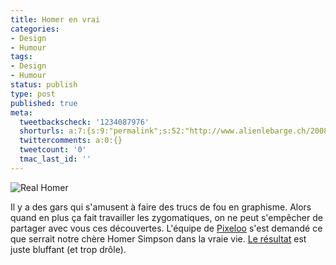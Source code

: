 ```yaml
---
title: Homer en vrai
categories:
- Design
- Humour
tags:
- Design
- Humour
status: publish
type: post
published: true
meta:
  tweetbackscheck: '1234087976'
  shorturls: a:7:{s:9:"permalink";s:52:"http://www.alienlebarge.ch/2008/03/25/homer-en-vrai/";s:7:"tinyurl";s:25:"http://tinyurl.com/acvzkp";s:4:"isgd";s:17:"http://is.gd/iNRD";s:5:"bitly";s:20:"http://bit.ly/4fEOM9";s:5:"snipr";s:22:"http://snipr.com/bibow";s:5:"snurl";s:22:"http://snurl.com/bibow";s:7:"snipurl";s:24:"http://snipurl.com/bibow";}
  twittercomments: a:0:{}
  tweetcount: '0'
  tmac_last_id: ''
---
```

<img src="https://dlgjp9x71cipk.cloudfront.net/2008/03/realhomer.png" alt="Real Homer" />

Il y a des gars qui s'amusent à faire des trucs de fou en graphisme. Alors quand en plus ça fait travailler les zygomatiques, on ne peut s'empêcher de partager avec vous ces découvertes.
L'équipe de <a href="http://pixeloo.blogspot.com/2008/03/homer-simpson-untooned.html" title="Le Blog de Pixeloo">Pixeloo</a> s'est demandé ce que serrait notre chère Homer Simpson dans la vraie vie. <a href="https://dlgjp9x71cipk.cloudfront.net/2008/03/realhomer.jpg" title="Homer Simpson en vrai">Le résultat</a> est juste bluffant (et trop drôle).
